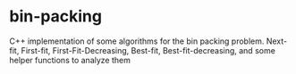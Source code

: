 # bin-packing
C++ implementation of some algorithms for the bin packing problem. Next-fit, First-fit, First-Fit-Decreasing, Best-fit, Best-fit-decreasing, and some helper functions to analyze them
